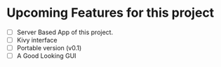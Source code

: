 # Upcoming Features for this project
- [ ] Server Based App of this project.
- [ ] Kivy interface
- [ ] Portable version (v0.1)
- [ ] A Good Looking GUI
